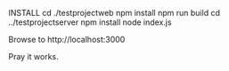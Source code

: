 INSTALL
cd ./testprojectweb
npm install
npm run build
cd ../testprojectserver
npm install
node index.js

Browse to http://localhost:3000

Pray it works.
